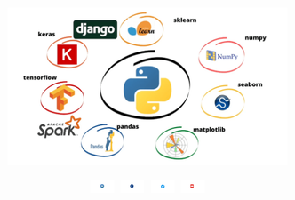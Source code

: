 # ![OusmanHamit](https://github.com/OusmanHamit/OusmanHamit/blob/main/banner.png)

<p align='center'>
    <a href="https://www.linkedin.com/in/ousman-hamit-hassani/"><img height="24" src="https://github.com/OusmanHamit/OusmanHamit/blob/main/linkedin.png?row=true"></a>&nbsp;&nbsp;
    <a href="https://www.facebook.com/La-chaine-openclass4all-346728962011907/"><img height="24" src="https://github.com/OusmanHamit/OusmanHamit/blob/main/facebook.png?row=true"></a>&nbsp;&nbsp;
    <a href="https://twitter.com/HassaniOusman/likes"><img height="24" src="https://github.com/OusmanHamit/OusmanHamit/blob/main/twitter.png?row=true"></a>&nbsp;&nbsp;
    <a href="https://www.youtube.com/channel/UCE-613S-bsuLukwHDhnRxIA/?sub_confirmation=1"><img height="24" src="https://github.com/OusmanHamit/OusmanHamit/blob/main/youtube.png?row=true"></a>
</p>
